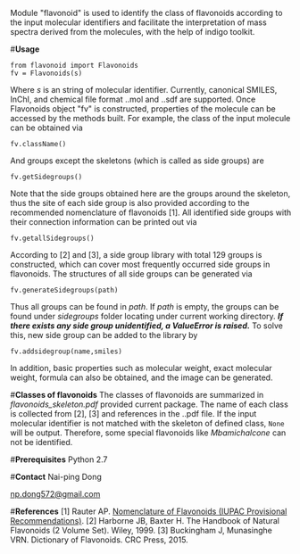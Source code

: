 Module "flavonoid" is used to identify the class of flavonoids according to the input molecular identifiers and facilitate the interpretation of mass spectra derived from the molecules, with the help of indigo toolkit.

#**Usage**
    
    from flavonoid import Flavonoids
    fv = Flavonoids(s)

Where *s* is an string of molecular identifier. Currently, canonical SMILES, InChI, and chemical file format ..mol and ..sdf are supported. Once Flavonoids object "fv" is constructed, properties of the molecule can be accessed by the methods built.
For example, the class of the input molecule can be obtained via

    fv.className()

And groups except the skeletons (which is called as side groups) are

    fv.getSidegroups()
    
Note that the side groups obtained here are the groups around the skeleton, thus the site of each side group is also provided according to the recommended nomenclature of flavonoids [1]. All identified side groups with their connection information can be printed out via

    fv.getallSidegroups()
    
According to [2] and [3], a side group library with total 129 groups is constructed, which can cover most frequently occurred side groups in flavonoids. The structures of all side groups can be generated via

    fv.generateSidegroups(path)

Thus all groups can be found in *path*. If *path* is empty, the groups can be found under *sidegroups* folder locating under current working directory. **_If there exists any side group unidentified, a ValueError is raised._** To solve this, new side group can be added to the library by

    fv.addsidegroup(name,smiles)
    
In addition, basic properties such as molecular weight, exact molecular weight, formula can also be obtained, and the image can be generated.

#**Classes of flavonoids**
The classes of flavonoids are summarized in *flavonoids_skeleton.pdf* provided current package. The name of each class is collected from [2], [3] and references in the ..pdf file. If the input molecular identifier is not matched with the skeleton of defined class, `None` will be output. Therefore, some special flavonoids like *Mbamichalcone* can not be identified.

#**Prerequisites**
Python 2.7

#**Contact**
Nai-ping Dong

np.dong572@gmail.com

#**References**
[1] Rauter AP. [Nomenclature of Flavonoids (IUPAC Provisional Recommendations)](http://iupac.org/recommendation/nomenclature-of-flavonoids/).
[2] Harborne JB, Baxter H. The Handbook of Natural Flavonoids (2 Volume Set). Wiley, 1999.
[3] Buckingham J, Munasinghe VRN. Dictionary of Flavonoids. CRC Press, 2015.
